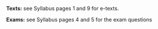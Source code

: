 **Texts:** see Syllabus pages 1 and 9 for e-texts.

**Exams:** see Syllabus pages 4 and 5 for the exam questions

